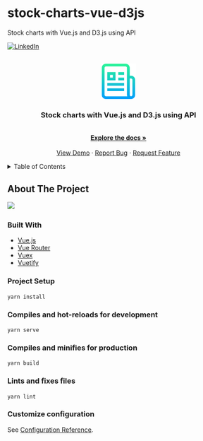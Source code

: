 # stock-charts-vue-d3js

Stock charts with Vue.js and D3.js using API

<div id="top"></div>

[![LinkedIn][linkedin-shield]][linkedin-url]

<!-- PROJECT LOGO -->
<br />
<div align="center">
  <a href="https://github.com/canberk-yilmaz/stock-charts-vue-d3">
    <img src="src/assets//logo.png" alt="Logo" width="80" height="80">
  </a>

<h3 align="center">Stock charts with Vue.js and D3.js using API
</h3>

  <p align="center">
    <br />
    <a href="https://github.com/canberk-yilmaz/stock-charts-vue-d3"><strong>Explore the docs »</strong></a>
    <br />
    <br />
    <a href="https://vuestockcharts.vercel.app/">View Demo</a>
    ·
    <a href="https://github.com/canberk-yilmaz/stock-charts-vue-d3issues">Report Bug</a>
    ·
    <a href="https://github.com/canberk-yilmaz/stock-charts-vue-d3/issues">Request Feature</a>
  </p>
</div>

<!-- TABLE OF CONTENTS -->
<details>
  <summary>Table of Contents</summary>
  <ol>
    <li>
      <a href="#about-the-project">About The Project</a>
      <ul>
        <li><a href="#built-with">Built With</a></li>
      </ul>
    </li>
    <li>
      <a href="#getting-started">Getting Started</a>
      <ul>
        <li><a href="#prerequisites">Prerequisites</a></li>
        <li><a href="#installation">Installation</a></li>
      </ul>
    </li>
    
  </ol>
</details>

<!-- ABOUT THE PROJECT -->

## About The Project

[![][product-screenshot]](https://github.com/canberk-yilmaz/stock-charts-vue-d3)

### Built With

- [Vue.js](https://vuejs.org/)
- [Vue Router](https://router.vuejs.org/)
- [Vuex](https://vuex.vuejs.org/)
- [Vuetify](https://vuetifyjs.com/)

### Project Setup

```
yarn install
```

### Compiles and hot-reloads for development

```
yarn serve
```

### Compiles and minifies for production

```
yarn build
```

### Lints and fixes files

```
yarn lint
```

### Customize configuration

See [Configuration Reference](https://cli.vuejs.org/config/).

<!-- MARKDOWN LINKS & IMAGES -->
<!-- https://www.markdownguide.org/basic-syntax/#reference-style-links -->

[license-url]: https://github.com/canberk-yilmaz/stock-charts-vue-d3/blob/master/LICENSE
[linkedin-shield]: https://img.shields.io/badge/-LinkedIn-black.svg?style=for-the-badge&logo=linkedin&colorB=555
[linkedin-url]: https://www.linkedin.com/in/canberkyilmaz/
[product-screenshot]: src/assets/vuestockcharts.gif

